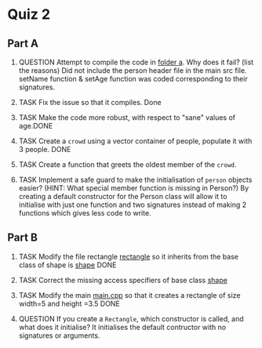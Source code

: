 Quiz 2
======

Part A
------

1) QUESTION Attempt to compile the code in [folder a](./a). Why does it fail? (list the reasons)
Did not include the person header file in the main src file.
setName function & setAge function was coded corresponding to their signatures.

2) TASK Fix the issue so that it compiles. Done

3) TASK Make the code more robust, with respect to "sane" values of age.DONE

4) TASK Create a `crowd` using a vector container of people, populate it with 3 people. DONE

5) TASK Create a function that greets the oldest member of the `crowd`.

6) TASK Implement a safe guard to make the initialisation of `person` objects easier? (HINT: What special member function is missing in Person?)
By creating a default constructor for the Person class will allow it to initialise with just one function and two signatures instead of making 2 functions which
gives less code to write.

Part B
------

1) TASK Modify the file rectangle [rectangle](./b/rectangle.h) so it inherits from the base class of shape is [shape](./b/shape.h)
DONE

2) TASK Correct the missing access specifiers of base class [shape](./b/shape.h)

3) TASK Modify the main [main.cpp](./b/main.cpp) so that it creates a rectangle of size width=5 and height =3.5
DONE

4) QUESTION If you create a `Rectangle`, which constructor is called, and what does it initialise?
It initialises the default contructor with no signatures or arguments.
